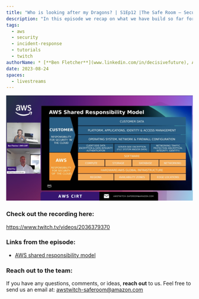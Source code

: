 ```yaml
---
title: "Who is looking after my Dragons? | S1Ep12 |The Safe Room – Security Ramp-Up"
description: "In this episode we recap on what we have build so far for the start-up and some of the mistakes made! We then discuss the shared responsibility model and why you need to know it as a security Engineer."
tags:
  - aws
  - security
  - incident-response
  - tutorials
  - twitch
authorName: * [**Ben Fletcher**](www.linkedin.com/in/decisivefuture), AWS CIRT @ AWS
date: 2023-08-24
spaces:
  - livestreams
---
```


![Screenshot from the stream](images/episode-12.png)


### Check out the recording here:

https://www.twitch.tv/videos/2036379370


### Links from the episode:

- [AWS shared responsibility model](https://aws.amazon.com/compliance/shared-responsibility-model/)


### Reach out to the team:

If you have any questions, comments, or ideas, **reach out** to us. Feel free to send us an email at: [awstwitch-saferoom@amazon.com](mailto:awstwitch-saferoom@amazon.com)

